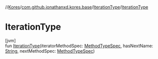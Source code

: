 //[Kores](../../../index.md)/[com.github.jonathanxd.kores.base](../index.md)/[IterationType](index.md)/[IterationType](-iteration-type.md)

# IterationType

[jvm]\
fun [IterationType](-iteration-type.md)(iteratorMethodSpec: [MethodTypeSpec](../../com.github.jonathanxd.kores.common/-method-type-spec/index.md), hasNextName: [String](https://kotlinlang.org/api/latest/jvm/stdlib/kotlin/-string/index.html), nextMethodSpec: [MethodTypeSpec](../../com.github.jonathanxd.kores.common/-method-type-spec/index.md))
